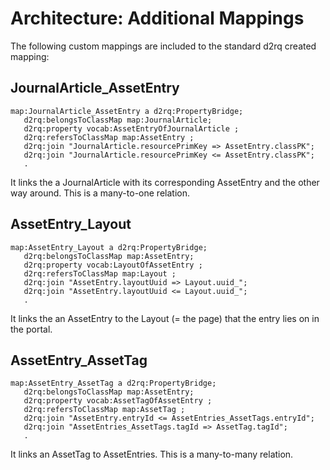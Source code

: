 # Architecture: Additional Mappings
The following custom mappings are included to the standard d2rq created mapping:

## JournalArticle_AssetEntry

```
map:JournalArticle_AssetEntry a d2rq:PropertyBridge;
   d2rq:belongsToClassMap map:JournalArticle;
   d2rq:property vocab:AssetEntryOfJournalArticle ;
   d2rq:refersToClassMap map:AssetEntry ;
   d2rq:join "JournalArticle.resourcePrimKey => AssetEntry.classPK";
   d2rq:join "JournalArticle.resourcePrimKey <= AssetEntry.classPK";
   .
```
It links the a JournalArticle with its corresponding AssetEntry and the other way around. This is a many-to-one relation. 

## AssetEntry_Layout
```
map:AssetEntry_Layout a d2rq:PropertyBridge;
   d2rq:belongsToClassMap map:AssetEntry;
   d2rq:property vocab:LayoutOfAssetEntry ;
   d2rq:refersToClassMap map:Layout ;
   d2rq:join "AssetEntry.layoutUuid => Layout.uuid_";
   d2rq:join "AssetEntry.layoutUuid <= Layout.uuid_";
   .
```
It links the an AssetEntry to the Layout (= the page) that the entry lies on in the portal. 

## AssetEntry_AssetTag

```
map:AssetEntry_AssetTag a d2rq:PropertyBridge;
   d2rq:belongsToClassMap map:AssetEntry;
   d2rq:property vocab:AssetTagOfAssetEntry ;
   d2rq:refersToClassMap map:AssetTag ;
   d2rq:join "AssetEntry.entryId <= AssetEntries_AssetTags.entryId";
   d2rq:join "AssetEntries_AssetTags.tagId => AssetTag.tagId";
   .
```
It links an AssetTag to AssetEntries. This is a many-to-many relation.

